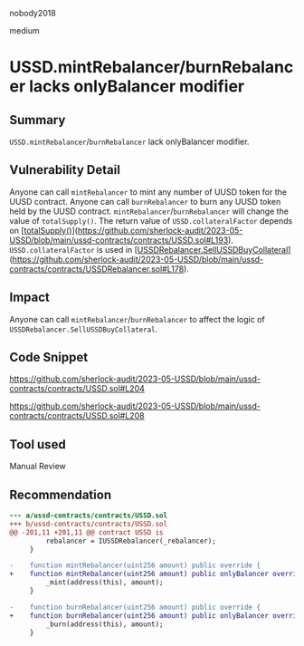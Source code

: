 nobody2018

medium

# USSD.mintRebalancer/burnRebalancer lacks onlyBalancer modifier

## Summary

`USSD.mintRebalancer`/`burnRebalancer` lack onlyBalancer modifier.

## Vulnerability Detail

Anyone can call `mintRebalancer` to mint any number of UUSD token for the UUSD contract. Anyone can call `burnRebalancer` to burn any UUSD token held by the UUSD contract. `mintRebalancer`/`burnRebalancer` will change the value of `totalSupply()`. The return value of `USSD.collateralFactor` depends on [[totalSupply()](https://github.com/sherlock-audit/2023-05-USSD/blob/main/ussd-contracts/contracts/USSD.sol#L193)](https://github.com/sherlock-audit/2023-05-USSD/blob/main/ussd-contracts/contracts/USSD.sol#L193). `USSD.collateralFactor` is used in [[USSDRebalancer.SellUSSDBuyCollateral](https://github.com/sherlock-audit/2023-05-USSD/blob/main/ussd-contracts/contracts/USSDRebalancer.sol#L178)](https://github.com/sherlock-audit/2023-05-USSD/blob/main/ussd-contracts/contracts/USSDRebalancer.sol#L178).

## Impact

Anyone can call `mintRebalancer`/`burnRebalancer` to affect the logic of `USSDRebalancer.SellUSSDBuyCollateral`.

## Code Snippet

https://github.com/sherlock-audit/2023-05-USSD/blob/main/ussd-contracts/contracts/USSD.sol#L204

https://github.com/sherlock-audit/2023-05-USSD/blob/main/ussd-contracts/contracts/USSD.sol#L208

## Tool used

Manual Review

## Recommendation

```diff
--- a/ussd-contracts/contracts/USSD.sol
+++ b/ussd-contracts/contracts/USSD.sol
@@ -201,11 +201,11 @@ contract USSD is
         rebalancer = IUSSDRebalancer(_rebalancer);
     }

-    function mintRebalancer(uint256 amount) public override {
+    function mintRebalancer(uint256 amount) public onlyBalancer override {
         _mint(address(this), amount);
     }

-    function burnRebalancer(uint256 amount) public override {
+    function burnRebalancer(uint256 amount) public onlyBalancer override {
         _burn(address(this), amount);
     }
```